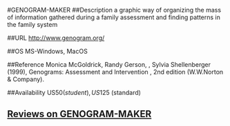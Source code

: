 #GENOGRAM-MAKER
##Description
a graphic way of organizing the mass of information gathered during a family assessment and finding patterns in the family system

##URL
http://www.genogram.org/

##OS
MS-Windows, MacOS

##Reference
Monica McGoldrick, Randy Gerson, , Sylvia Shellenberger (1999), Genograms: Assessment and Intervention , 2nd edition (W.W.Norton & Company).

##Availability
US$50 (student), US$125 (standard)


## [Reviews on GENOGRAM-MAKER](https://github.com/gaow/genetic-analysis-software/issues/165)